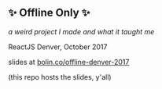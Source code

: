 ## ✨ Offline Only ✨

_a weird project I made and what it taught me_

ReactJS Denver, October 2017

slides at [bolin.co/offline-denver-2017](https://chris.bolin.co/offline-denver-2017)

(this repo hosts the slides, y'all)
